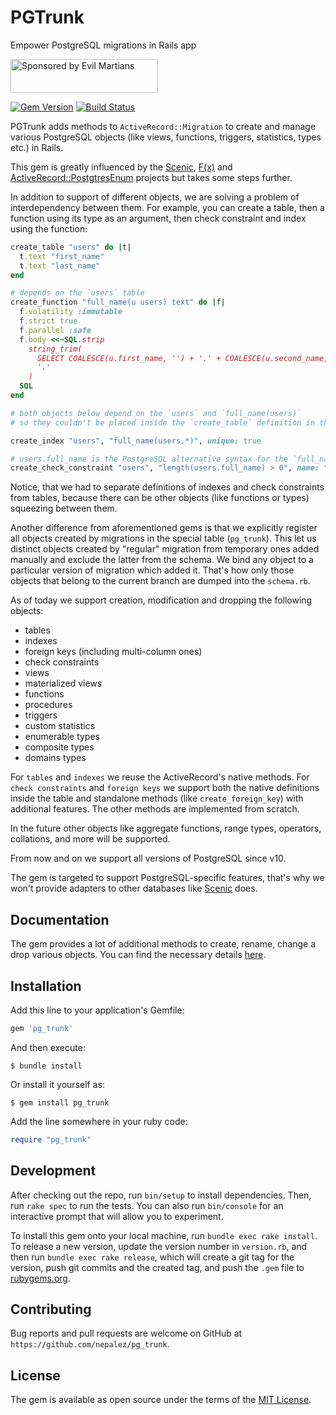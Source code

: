 # PGTrunk

Empower PostgreSQL migrations in Rails app

<a href="https://evilmartians.com/">
<img src="https://evilmartians.com/badges/sponsored-by-evil-martians.svg" alt="Sponsored by Evil Martians" width="236" height="54"></a>

[![Gem Version][gem-badger]][gem]
[![Build Status][build-badger]][build]

PGTrunk adds methods to `ActiveRecord::Migration` to create and manage
various PostgreSQL objects (like views, functions, triggers, statistics, types etc.)
in Rails.

This gem is greatly influenced by the [Scenic], [F(x)] and [ActiveRecord::PostgtresEnum] projects
but takes some steps further.

In addition to support of different objects, we are solving a problem of interdependency between them.
For example, you can create a table, then a function using its type as an argument,
then check constraint and index using the function:

```ruby
create_table "users" do |t|
  t.text "first_name"
  t.text "last_name"
end

# depends on the `users` table
create_function "full_name(u users) text" do |f|
  f.volatility :immutable
  f.strict true
  f.parallel :safe
  f.body <<~SQL.strip
    string_trim(
      SELECT COALESCE(u.first_name, '') + '.' + COALESCE(u.second_name, ''),
      '.'
    )
  SQL
end

# both objects below depend on the `users` and `full_name(users)`
# so they couldn't be placed inside the `create_table` definition in the schema.

create_index "users", "full_name(users.*)", unique: true

# users.full_name is the PostgreSQL alternative syntax for the `full_name(users.*)`
create_check_constraint "users", "length(users.full_name) > 0", name: "full_name_present"
```

Notice, that we had to separate definitions of indexes and check constraints from tables,
because there can be other objects (like functions or types) squeezing between them.

Another difference from aforementioned gems is that we explicitly register
all objects created by migrations in the special table (`pg_trunk`).
This let us distinct objects created by "regular" migration from temporary ones
added manually and exclude the latter from the schema. We bind any object
to a particular version of migration which added it. That's how only those
objects that belong to the current branch are dumped into the `schema.rb`.

As of today we support creation, modification and dropping the following objects:

- tables
- indexes
- foreign keys (including multi-column ones)
- check constraints
- views
- materialized views
- functions
- procedures
- triggers
- custom statistics
- enumerable types
- composite types
- domains types

For `tables` and `indexes` we reuse the ActiveRecord's native methods.
For `check constraints` and `foreign keys` we support both the native definitions inside the table
and standalone methods (like `create_foreign_key`) with additional features.
The other methods are implemented from scratch.

In the future other objects like aggregate functions, range types, operators, collations, and more
will be supported.

From now and on we support all versions of PostgreSQL since v10.

The gem is targeted to support PostgreSQL-specific features, that's why we won't provide adapters to other databases like [Scenic] does.

## Documentation

The gem provides a lot of additional methods to create, rename, change a drop various objects.
You can find the necessary details [here](https://rubydoc.info/gems/pg_trunk/ActiveRecord/Migration).

## Installation

Add this line to your application's Gemfile:

```ruby
gem 'pg_trunk'
```

And then execute:

```shell
$ bundle install
```

Or install it yourself as:

```shell
$ gem install pg_trunk
```

Add the line somewhere in your ruby code:

```ruby
require "pg_trunk"
```

## Development

After checking out the repo, run `bin/setup` to install dependencies. Then, run `rake spec` to run the tests. You can also run `bin/console` for an interactive prompt that will allow you to experiment.

To install this gem onto your local machine, run `bundle exec rake install`. To release a new version, update the version number in `version.rb`, and then run `bundle exec rake release`, which will create a git tag for the version, push git commits and the created tag, and push the `.gem` file to [rubygems.org](https://rubygems.org).

## Contributing

Bug reports and pull requests are welcome on GitHub at `https://github.com/nepalez/pg_trunk`.

## License

The gem is available as open source under the terms of the [MIT License].

[build-badger]: https://github.com/nepalez/pg_trunk/workflows/CI/badge.svg
[build]: https://github.com/nepalez/pg_trunk/actions?query=workflow%3ACI+branch%3Amaster
[gem-badger]: https://img.shields.io/gem/v/pg_trunk.svg?style=flat
[gem]: https://rubygems.org/gems/pg_trunk
[MIT License]: https://opensource.org/licenses/MIT
[Scenic]: https://github.com/scenic-views/scenic
[F(x)]: https://github.com/teoljungberg/fx
[ActiveRecord::PostgtresEnum]: https://github.com/bibendi/activerecord-postgres_enum
[wiki]: https://github.com/nepalez/pg_trunk/wiki

